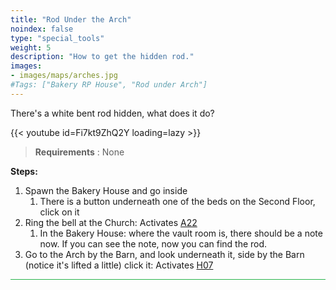 ```yaml
---
title: "Rod Under the Arch"
noindex: false
type: "special_tools"
weight: 5
description: "How to get the hidden rod."
images:
- images/maps/arches.jpg
#Tags: ["Bakery RP House", "Rod under Arch"]
---
```


There's a white bent rod hidden, what does it do?

{{< youtube id=Fi7kt9ZhQ2Y loading=lazy >}}

>**Requirements** : None

**Steps:**

1. Spawn the Bakery House and go inside
	1. There is a button underneath one of the beds on the Second Floor, click on it
1. Ring the bell at the Church: Activates [A22](../../casebook/light_panel#a22)
	1. In the Bakery House: where the vault room is, there should be a note now. If you can see the note, now you can find the rod.
1. Go to the Arch by the Barn, and look underneath it, side by the Barn (notice it's lifted a little) click it: Activates [H07](../../casebook/light_panel#h07)

 
<hr style="background-color: #28b44c" size=8>
